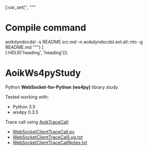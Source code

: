 [:var_set('', """
# Compile command
aoikdyndocdsl -s README.src.md -n aoikdyndocdsl.ext.all::nto -g README.md
""")
]\
[:HDLR('heading', 'heading')]\
# AoikWs4pyStudy
Python **WebSocket-for-Python (ws4py)** library study.

Tested working with:
- Python 3.5
- ws4py 0.3.5

Trace call using [AoikTraceCall](https://github.com/AoiKuiyuyou/AoikTraceCall):
- [WebSocketClientTraceCall.py](/src/WebSocketClientTraceCall.py)
- [WebSocketClientTraceCallLog.txt](/src/WebSocketClientTraceCallLog.txt?raw=True)
- [WebSocketClientTraceCallNotes.txt](/src/WebSocketClientTraceCallNotes.txt?raw=True)

